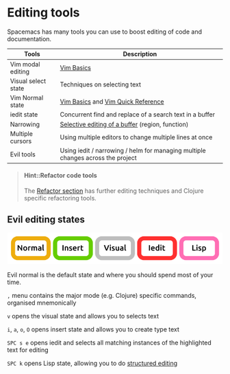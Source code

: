 # Editing tools

Spacemacs has many tools you can use to boost editing of code and documentation.

| Tools             | Description                                                                                                             |
|-------------------|-------------------------------------------------------------------------------------------------------------------------|
| Vim modal editing | [Vim Basics](/spacemacs-basics/vim-basics.html)                                                                         |
| Visual select state | Techniques on selecting text                                                                                            |
| Vim Normal state | [Vim Basics](/spacemacs-basics/speaking-vim.html) and [Vim Quick Reference](/spacemacs-basics/vim-quick-reference.html) |
| iedit state       | Concurrent find and replace of a search text in a buffer                                                     |
| Narrowing         | [Selective editing of a buffer](/editing/evil-tools/narrowing.html) (region, function)                                  |
| Multiple cursors  | Using multiple editors to change multiple lines at once                                                                 |
| Evil tools        | Using iedit / narrowing / helm for managing multiple changes across the project                                         |


> #### Hint::Refactor code tools
> The [Refactor section](/refactor/) has further editing techniques and Clojure specific refactoring tools.


## Evil editing states

![Spacemacs States](/images/spacemacs-states-vim.png)

Evil normal is the default state and where you should spend most of your time.

`,` menu contains the major mode (e.g. Clojure) specific commands, organised mnemonically

`v` opens the visual state and allows you to selects text

`i`, `a`, `o`, `O` opens insert state and allows you to create type text

`SPC s e` opens iedit and selects all matching instances of the highlighted text for editing

`SPC k` opens Lisp state, allowing you to do [structured editing](structured-editing/)
